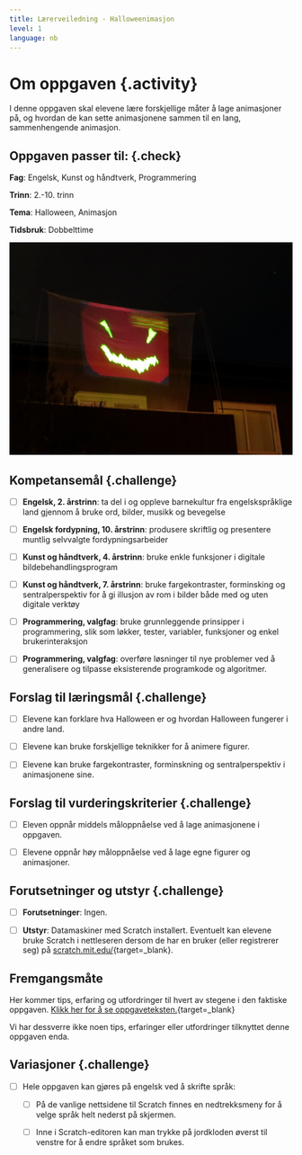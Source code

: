 ```yaml
---
title: Lærerveiledning - Halloweenimasjon
level: 1
language: nb
---
```



# Om oppgaven {.activity}

I denne oppgaven skal elevene lære forskjellige måter å lage animasjoner på, og
hvordan de kan sette animasjonene sammen til en lang, sammenhengende animasjon.

## Oppgaven passer til: {.check}

 __Fag__: Engelsk, Kunst og håndtverk, Programmering

__Trinn__: 2.-10. trinn

__Tema__: Halloween, Animasjon

__Tidsbruk__: Dobbelttime

![Bilde av et skummelt halloween ansikt](halloweenimasjon.jpg)

## Kompetansemål {.challenge}

- [ ] __Engelsk, 2. årstrinn__: ta del i og oppleve barnekultur fra
      engelskspråklige land gjennom å bruke ord, bilder, musikk og bevegelse

- [ ] __Engelsk fordypning, 10. årstrinn__: produsere skriftlig og presentere
      muntlig selvvalgte fordypningsarbeider

- [ ] __Kunst og håndtverk, 4. årstrinn__: bruke enkle funksjoner i digitale
      bildebehandlingsprogram

- [ ] __Kunst og håndtverk, 7. årstrinn__: bruke fargekontraster, forminsking og
      sentralperspektiv for å gi illusjon av rom i bilder både med og uten
      digitale verktøy

- [ ] __Programmering, valgfag__: bruke grunnleggende prinsipper i
      programmering, slik som løkker, tester, variabler, funksjoner og enkel
      brukerinteraksjon

- [ ] __Programmering, valgfag__: overføre løsninger til nye problemer ved å
      generalisere og tilpasse eksisterende programkode og algoritmer.

## Forslag til læringsmål {.challenge}

- [ ] Elevene kan forklare hva Halloween er og hvordan Halloween fungerer i
      andre land.

- [ ] Elevene kan bruke forskjellige teknikker for å animere figurer.

- [ ] Elevene kan bruke fargekontraster, forminskning og sentralperspektiv i
      animasjonene sine.

## Forslag til vurderingskriterier {.challenge}

- [ ] Eleven oppnår middels måloppnåelse ved å lage animasjonene i oppgaven.

- [ ] Elevene oppnår høy måloppnåelse ved å lage egne figurer og animasjoner.

## Forutsetninger og utstyr {.challenge}

- [ ] __Forutsetninger__: Ingen.

- [ ] __Utstyr__: Datamaskiner med Scratch installert. Eventuelt kan elevene
      bruke Scratch i nettleseren dersom de har en bruker (eller registrerer
      seg) på [scratch.mit.edu/](http://scratch.mit.edu/){target=_blank}.

## Fremgangsmåte

Her kommer tips, erfaring og utfordringer til hvert av stegene i den faktiske
oppgaven. [Klikk her for å se
oppgaveteksten.](../halloweenimasjon/halloweenimasjon.html){target=_blank}

Vi har dessverre ikke noen tips, erfaringer eller utfordringer tilknyttet denne
oppgaven enda.

## Variasjoner {.challenge}

- [ ] Hele oppgaven kan gjøres på engelsk ved å skrifte språk:

  - [ ] På de vanlige nettsidene til Scratch finnes en nedtrekksmeny for
    å velge språk helt nederst på skjermen.

  - [ ] Inne i Scratch-editoren kan man trykke på jordkloden øverst til
    venstre for å endre språket som brukes.
